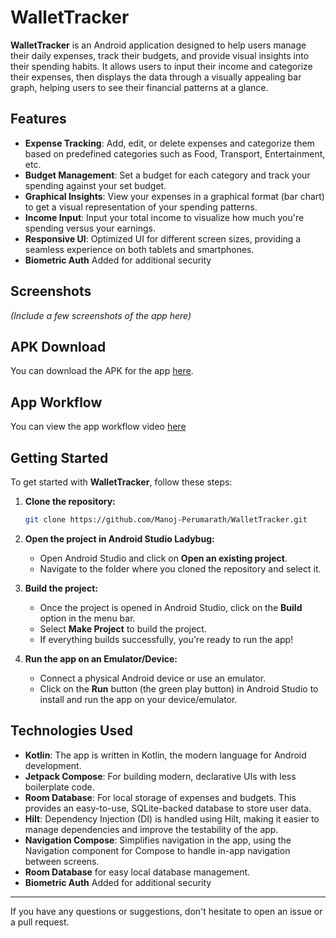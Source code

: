 # WalletTracker

**WalletTracker** is an Android application designed to help users manage their daily expenses, track their budgets, and provide visual insights into their spending habits. It allows users to input their income and categorize their expenses, then displays the data through a visually appealing bar graph, helping users to see their financial patterns at a glance.

## Features

- **Expense Tracking**: Add, edit, or delete expenses and categorize them based on predefined categories such as Food, Transport, Entertainment, etc.
- **Budget Management**: Set a budget for each category and track your spending against your set budget.
- **Graphical Insights**: View your expenses in a graphical format (bar chart) to get a visual representation of your spending patterns.
- **Income Input**: Input your total income to visualize how much you're spending versus your earnings.
- **Responsive UI**: Optimized UI for different screen sizes, providing a seamless experience on both tablets and smartphones.
- **Biometric Auth** Added for additional security
## Screenshots

*(Include a few screenshots of the app here)*

## APK Download

You can download the APK for the app [here](https://drive.google.com/file/d/1OQEAbe4FH72vHikfdhKnC1mJO80LCJxl/view?usp=sharing).

## App Workflow

You can view the app workflow video [here](https://drive.google.com/file/d/1VTsb8OZkA7IBj7AfpPOFmZgkM5Urtx8r/view?usp=sharing)

## Getting Started

To get started with **WalletTracker**, follow these steps:

1. **Clone the repository:**
    ```bash
    git clone https://github.com/Manoj-Perumarath/WalletTracker.git
    ```

2. **Open the project in Android Studio Ladybug:**
    - Open Android Studio and click on **Open an existing project**.
    - Navigate to the folder where you cloned the repository and select it.

3. **Build the project:**
    - Once the project is opened in Android Studio, click on the **Build** option in the menu bar.
    - Select **Make Project** to build the project.
    - If everything builds successfully, you're ready to run the app!

4. **Run the app on an Emulator/Device:**
    - Connect a physical Android device or use an emulator.
    - Click on the **Run** button (the green play button) in Android Studio to install and run the app on your device/emulator.

## Technologies Used

- **Kotlin**: The app is written in Kotlin, the modern language for Android development.
- **Jetpack Compose**: For building modern, declarative UIs with less boilerplate code.
- **Room Database**: For local storage of expenses and budgets. This provides an easy-to-use, SQLite-backed database to store user data.
- **Hilt**: Dependency Injection (DI) is handled using Hilt, making it easier to manage dependencies and improve the testability of the app.
- **Navigation Compose**: Simplifies navigation in the app, using the Navigation component for Compose to handle in-app navigation between screens.
- **Room Database** for easy local database management.
- **Biometric Auth** Added for additional security
---

If you have any questions or suggestions, don't hesitate to open an issue or a pull request.
